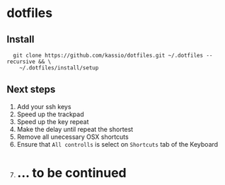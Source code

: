 dotfiles
========

Install
-------

      git clone https://github.com/kassio/dotfiles.git ~/.dotfiles --recursive && \
        ~/.dotfiles/install/setup

Next steps
----------

1. Add your ssh keys
1. Speed up the trackpad
1. Speed up the key repeat
1. Make the delay until repeat the shortest
1. Remove all unecessary OSX shortcuts
1. Ensure that `All controlls` is select on `Shortcuts` tab of the Keyboard
1. # ... to be continued
